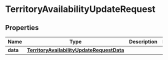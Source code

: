 

# TerritoryAvailabilityUpdateRequest


## Properties

| Name | Type | Description | Notes |
|------------ | ------------- | ------------- | -------------|
|**data** | [**TerritoryAvailabilityUpdateRequestData**](TerritoryAvailabilityUpdateRequestData.md) |  |  |



